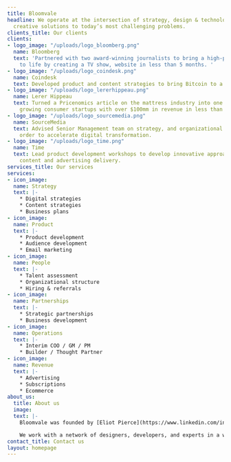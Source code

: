 ```yaml
---
title: Bloomvale
headline: We operate at the intersection of strategy, design & technology to develop
  creative solutions to today’s most challenging problems.
clients_title: Our clients
clients:
- logo_image: "/uploads/logo_bloomberg.png"
  name: Bloomberg
  text: 'Partnered with two award-winning journalists to bring a high-profile partnership
    to life by creating a TV show, website in less than 5 months. '
- logo_image: "/uploads/logo_coindesk.png"
  name: Coindesk
  text: Developed product and content strategies to bring Bitcoin to a broader audience.
- logo_image: "/uploads/logo_lererhippeau.png"
  name: Lerer Hippeau
  text: Turned a Pricenomics article on the mattress industry into one of the fastest
    growing consumer startups with over $100mm in revenue in less than 2 years.
- logo_image: "/uploads/logo_sourcemedia.png"
  name: SourceMedia
  text: Advised Senior Management team on strategy, and organizational structure in
    order to accelerate digital transformation.
- logo_image: "/uploads/logo_time.png"
  name: Time
  text: Lead product development workshops to develop innovative approach to product,
    content and advertising delivery.
services_title: Our services
services:
- icon_image: 
  name: Strategy
  text: |-
    * Digital strategies
    * Content strategies
    * Business plans
- icon_image: 
  name: Product
  text: |-
    * Product development
    * Audience development
    * Email marketing
- icon_image: 
  name: People
  text: |-
    * Talent assessment
    * Organizational structure
    * Hiring & referrals
- icon_image: 
  name: Partnerships
  text: |-
    * Strategic partnerships
    * Business development
- icon_image: 
  name: Operations
  text: |-
    * Interim COO / GM / PM
    * Builder / Thought Partner
- icon_image: 
  name: Revenue
  text: |-
    * Advertising
    * Subscriptions
    * Ecommerce
about_us:
  title: About us
  image: 
  text: |-
    Bloomvale was founded by [Eliot Pierce](https://www.linkedin.com/in/eliotpierce) who has over 20 years of experience working in digital media at large companies such as CNET, The New York Times, and Bloomberg as well as experience working at start-ups like Snap!, The Feedroom, betaworks.

    We work with a network of designers, developers, and experts in a wide variety of fields such as data science, audience development in order to put together the ideal team for each project.
contact_title: Contact us
layout: homepage
---
```


